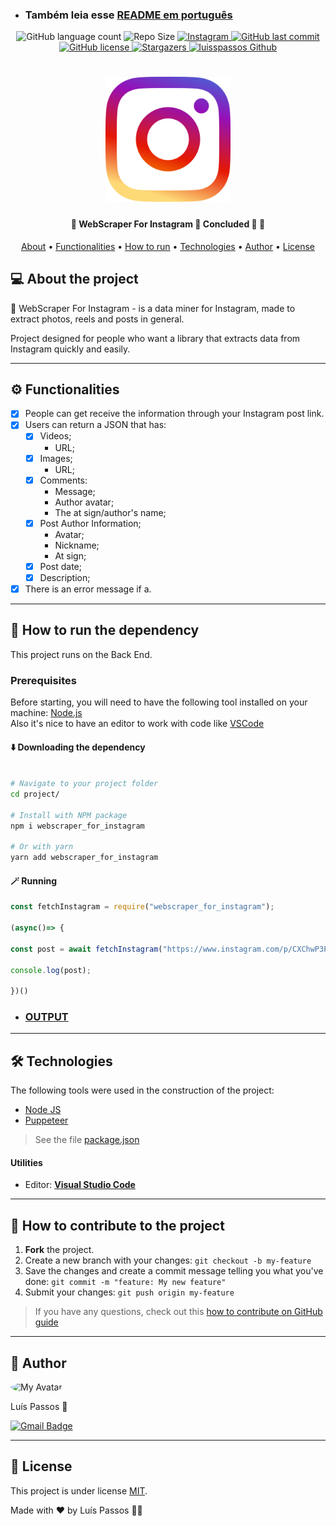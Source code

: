 - <h3>Também leia esse <a href="https://github.com/luisspassos/WebScraper-For-Instagram/blob/main/README-pt_br.md">README em português</a></h3>

<p align="center">
  <img alt="GitHub language count" src="https://img.shields.io/badge/languages-1-green">
 
  <img src="https://img.shields.io/github/repo-size/luisspassos/WebScraper-For-Instagram" alt="Repo Size">
  
   <a href="https://www.instagram.com/">
       <img src="https://img.shields.io/badge/Instagram-E4405F?style=for-the-badge&logo=instagram&logoColor=white" alt="Instagram"> 
  </a>
 
  <a href="https://github.com/luisspassos/WebScraper-For-Instagram/commits/main">
    <img alt="GitHub last commit" src="https://img.shields.io/github/last-commit/luisspassos/WebScraper-For-Instagram">  
  </a>
  
  <a href="https://github.com/luisspassos/WebScraper-For-Instagram/blob/main/LICENSE">
    <img src="https://img.shields.io/github/license/luisspassos/WebScraper-For-Instagram" alt="GitHub license">
  </a>  
      
   <a href="https://github.com/luisspassos/WebScraper-For-Instagram/stargazers">
    <img alt="Stargazers" src="https://img.shields.io/github/stars/luisspassos/WebScraper-For-Instagram?style=social">
  </a>
  
  <a href="https://github.com/luisspassos/">
    <img src="https://img.shields.io/badge/Feito%20por-luisspassos-FFA500" alt="luisspassos Github">
  </a>     
 
</p>
<h1 align="center">
    <img alt="Instagram_Logo" width="200" title="Instagram" src="https://github.com/luisspassos/WebScraper-For-Instagram/blob/main/assets/instagram_logo.png" />
</h1>

<h4 align="center"> 
	🚧  WebScraper For Instagram 🤖 Concluded 🚀 🚧
</h4>

<p align="center">
 <a href="#about-the-project">About</a> •
 <a href="#functionalities">Functionalities</a> •
 <a href="#how-to-run">How to run</a> • 
 <a href="#technologies">Technologies</a> • 
 <a href="#author">Author</a> • 
 <a href="#license">License</a>
</p>

<a name="about-the-project">
	
## 💻 About the project

🤖 WebScraper For Instagram - is a data miner for Instagram, made to extract photos, reels and posts in general.

Project designed for people who want a library that extracts data from Instagram quickly and easily.

---
	
<a name="functionalities">

## ⚙️ Functionalities

- [x] People can get receive the information through your Instagram post link.
- [x] Users can return a JSON that has:
  - [x] Videos;
    - URL;
  - [x] Images;
    - URL;
  - [x] Comments:
    - Message;
    - Author avatar;
    - The at sign/author's name;	
  - [X] Post Author Information;
    - Avatar;
    - Nickname;
    - At sign;
  - [X] Post date;
  - [X] Description;

- [x] There is an error message if a. 

---
	
<a name="how-to-run">

## 🚀 How to run the dependency

This project runs on the Back End.
	
### Prerequisites

Before starting, you will need to have the following tool installed on your machine:
[Node.js](https://nodejs.org/en/)<br>
Also it's nice to have an editor to work with code like [VSCode](https://code.visualstudio.com/)

#### ⬇️ Downloading the dependency

```bash

# Navigate to your project folder
cd project/

# Install with NPM package
npm i webscraper_for_instagram

# Or with yarn
yarn add webscraper_for_instagram

```
#### 🪄 Running

```js
const fetchInstagram = require("webscraper_for_instagram");

(async()=> {

const post = await fetchInstagram("https://www.instagram.com/p/CXChwP3Pvke/");

console.log(post);

})()
```

- <h3><a href="https://github.com/luisspassos/WebScraper-For-Instagram/blob/main/output.json">OUTPUT</h3>
	
---
	
<a name="technologies">

## 🛠 Technologies

The following tools were used in the construction of the project:
	
- <a href="https://nodejs.org/en/">Node JS</a>
- <a href="https://pptr.dev/">Puppeteer</a>

> See the file <a href="https://github.com/luisspassos/WebScraper-For-Instagram/blob/main/package.json">package.json</a>

#### [](https://github.com/luisspassos/WebScraper-For-Instagram#utilit%C3%A1rios)**Utilities**

-   Editor:  **[Visual Studio Code](https://code.visualstudio.com/)**

---

## 💪 How to contribute to the project

1. **Fork** the project.
2. Create a new branch with your changes: `git checkout -b my-feature`
3. Save the changes and create a commit message telling you what you've done: `git commit -m "feature: My new feature"`
4. Submit your changes: `git push origin my-feature`
> If you have any questions, check out this [how to contribute on GitHub guide](https://github.com/luisspassos/WebScraper-For-Instagram/blob/main/CONTRIBUTING.md)

---

<a name="author">

## 🦸 Author

<img style="border-radius: 50%;" src="https://github.com/luisspassos.png" width="100px;" alt="My Avatar"/>
<p>Luís Passos 🚀</p> 

[![Gmail Badge](https://img.shields.io/badge/-luis.passos013@gmail.com-c14438?style=flat-square&logo=Gmail&logoColor=white&link=mailto:luis.passos013@gmail.com)](mailto:luis.passos013@gmail.com)

---
	
<a name="license">

## 📝 License

This project is under license [MIT](https://github.com/luisspassos/WebScraper-For-Instagram/blob/main/LICENSE).

Made with ❤️ by Luís Passos 👋🏽
